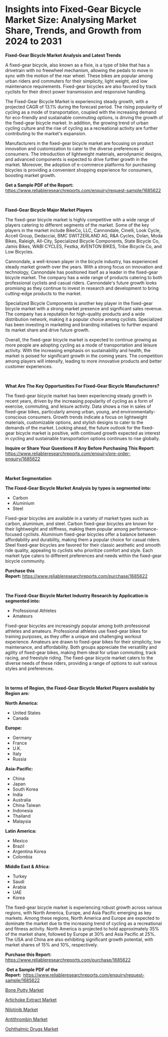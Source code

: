 <p><h1>Insights into Fixed-Gear Bicycle Market Size: Analysing Market Share, Trends, and Growth from 2024 to 2031</h1></p><p><strong>Fixed-Gear Bicycle Market Analysis and Latest Trends</strong></p>
<p><p>A fixed-gear bicycle, also known as a fixie, is a type of bike that has a drivetrain with no freewheel mechanism, allowing the pedals to move in sync with the motion of the rear wheel. These bikes are popular among urban riders and commuters for their simplicity, light weight, and low maintenance requirements. Fixed-gear bicycles are also favored by track cyclists for their direct power transmission and responsive handling.</p><p>The Fixed-Gear Bicycle Market is experiencing steady growth, with a projected CAGR of 13.1% during the forecast period. The rising popularity of cycling as a mode of transportation, coupled with the increasing demand for eco-friendly and sustainable commuting options, is driving the growth of the fixed-gear bicycle market. In addition, the growing trend of urban cycling culture and the rise of cycling as a recreational activity are further contributing to the market's expansion.</p><p>Manufacturers in the fixed-gear bicycle market are focusing on product innovation and customization to cater to the diverse preferences of consumers. The introduction of lightweight materials, aerodynamic designs, and advanced components is expected to drive further growth in the market. Moreover, the adoption of e-commerce platforms for purchasing bicycles is providing a convenient shopping experience for consumers, boosting market growth.</p></p>
<p><strong>Get a Sample PDF of the Report:&nbsp;</strong> <a href="https://www.reliableresearchreports.com/enquiry/request-sample/1685622">https://www.reliableresearchreports.com/enquiry/request-sample/1685622</a></p>
<p>&nbsp;</p>
<p><strong>Fixed-Gear Bicycle Major Market Players</strong></p>
<p><p>The fixed-gear bicycle market is highly competitive with a wide range of players catering to different segments of the market. Some of the key players in the market include BikeCo, LLC, Cannondale, Cinelli, Look Cycle, Accell Group, Dedacciai, BMC SWITZERLAND AG, R&A Cycles, Dolan, Moda Bikes, Raleigh, All-City, Specialized Bicycle Components, State Bicycle Co, Jamis Bikes, WABI CYCLES, Festka, AVENTON BIKES, Tribe Bicycle Co, and Low Bicycles.</p><p>Cannondale, a well-known player in the bicycle industry, has experienced steady market growth over the years. With a strong focus on innovation and technology, Cannondale has positioned itself as a leader in the fixed-gear bicycle market. The company has a wide range of products catering to both professional cyclists and casual riders. Cannondale's future growth looks promising as they continue to invest in research and development to bring cutting-edge products to the market.</p><p>Specialized Bicycle Components is another key player in the fixed-gear bicycle market with a strong market presence and significant sales revenue. The company has a reputation for high-quality products and a wide distribution network, making it a popular choice among cyclists. Specialized has been investing in marketing and branding initiatives to further expand its market share and drive future growth.</p><p>Overall, the fixed-gear bicycle market is expected to continue growing as more people are adopting cycling as a mode of transportation and leisure activity. With the increasing emphasis on sustainability and health, the market is poised for significant growth in the coming years. The competition among players will intensify, leading to more innovative products and better customer experiences.</p></p>
<p>&nbsp;</p>
<p><strong>What Are The Key Opportunities For Fixed-Gear Bicycle Manufacturers?</strong></p>
<p><p>The fixed-gear bicycle market has been experiencing steady growth in recent years, driven by the increasing popularity of cycling as a form of exercise, commuting, and leisure activity. Data shows a rise in sales of fixed-gear bikes, particularly among urban, young, and environmentally-conscious consumers. Growth trends indicate a focus on lightweight materials, customizable options, and stylish designs to cater to the demands of the market. Looking ahead, the future outlook for the fixed-gear bicycle market is positive, with continued growth expected as interest in cycling and sustainable transportation options continues to rise globally.</p></p>
<p><strong>Inquire or Share Your Questions If Any Before Purchasing This Report:</strong> <a href="https://www.reliableresearchreports.com/enquiry/pre-order-enquiry/1685622">https://www.reliableresearchreports.com/enquiry/pre-order-enquiry/1685622</a></p>
<p>&nbsp;</p>
<p><strong>Market Segmentation</strong></p>
<p><strong>The Fixed-Gear Bicycle Market Analysis by types is segmented into:</strong></p>
<p><ul><li>Carbon</li><li>Aluminium</li><li>Steel</li></ul></p>
<p><p>Fixed-gear bicycles are available in a variety of market types such as carbon, aluminium, and steel. Carbon fixed-gear bicycles are known for their lightweight and stiffness, making them popular among performance-focused cyclists. Aluminium fixed-gear bicycles offer a balance between affordability and durability, making them a popular choice for casual riders. Steel fixed-gear bicycles are favored for their classic aesthetic and smooth ride quality, appealing to cyclists who prioritize comfort and style. Each market type caters to different preferences and needs within the fixed-gear bicycle community.</p></p>
<p><strong>Purchase this Report:&nbsp;</strong><a href="https://www.reliableresearchreports.com/purchase/1685622">https://www.reliableresearchreports.com/purchase/1685622</a></p>
<p>&nbsp;</p>
<p><strong>The Fixed-Gear Bicycle Market Industry Research by Application is segmented into:</strong></p>
<p><ul><li>Professional Athletes</li><li>Amateurs</li></ul></p>
<p><p>Fixed-gear bicycles are increasingly popular among both professional athletes and amateurs. Professional athletes use fixed-gear bikes for training purposes, as they offer a unique and challenging workout experience. Amateurs are drawn to fixed-gear bikes for their simplicity, low maintenance, and affordability. Both groups appreciate the versatility and agility of fixed-gear bikes, making them ideal for urban commuting, track racing, and freestyle riding. The fixed-gear bicycle market caters to the diverse needs of these riders, providing a range of options to suit various styles and preferences.</p></p>
<p>&nbsp;</p>
<p><strong>In terms of Region, the Fixed-Gear Bicycle Market Players available by Region are:</strong></p>
<p>
    <p> <strong> North America: </strong>
        <ul>
            <li>United States</li>
            <li>Canada</li>
        </ul>
        </p> 
    <p> <strong> Europe: </strong>
        <ul>
            <li>Germany</li>
            <li>France</li>
            <li>U.K.</li>
            <li>Italy</li>
            <li>Russia</li>
        </ul>
        </p> 
    <p> <strong> Asia-Pacific: </strong>
        <ul>
            <li>China</li>
            <li>Japan</li>
            <li>South Korea</li>
            <li>India</li>
            <li>Australia</li>
            <li>China Taiwan</li>
            <li>Indonesia</li>
            <li>Thailand</li>
            <li>Malaysia</li>
        </ul>
        </p> 
    <p> <strong> Latin America: </strong>
        <ul>
            <li>Mexico</li>
            <li>Brazil</li>
            <li>Argentina Korea</li>
            <li>Colombia</li>
        </ul>
        </p> 
    <p> <strong> Middle East & Africa: </strong>
        <ul>
            <li>Turkey</li>
            <li>Saudi</li>
            <li>Arabia</li>
            <li>UAE</li>
            <li>Korea</li>
        </ul>
    </p>
    </p>
<p><p>The fixed-gear bicycle market is experiencing robust growth across various regions, with North America, Europe, and Asia Pacific emerging as key markets. Among these regions, North America and Europe are expected to dominate the market due to the increasing trend of cycling as a recreational and fitness activity. North America is projected to hold approximately 35% of the market share, followed by Europe at 30% and Asia Pacific at 25%. The USA and China are also exhibiting significant growth potential, with market shares of 15% and 10%, respectively.</p></p>
<p><strong>Purchase this Report: </strong><a href="https://www.reliableresearchreports.com/purchase/1685622">https://www.reliableresearchreports.com/purchase/1685622</a></p>
<p>&nbsp;<strong>Get a Sample PDF of the Report:&nbsp;&nbsp;</strong><a href="https://www.reliableresearchreports.com/enquiry/request-sample/1685622">https://www.reliableresearchreports.com/enquiry/request-sample/1685622</a></p>
<p><strong></strong></p>
<p><p><a href="https://medium.com/@liamblick633/bone-putty-market-furnishes-information-on-market-share-market-trends-and-market-growth-ca28bbf45260">Bone Putty Market</a></p><p><a href="https://medium.com/@liamblick633/analyzing-artichoke-extract-market-global-industry-perspective-and-forecast-2024-to-2031-28061d0f575e">Artichoke Extract Market</a></p><p><a href="https://medium.com/@sophiegrant777/nilotinib-market-the-key-to-successful-business-strategy-forecast-till-2031-78ec6dd5ccd6">Nilotinib Market</a></p><p><a href="https://medium.com/@liamblick633/antithrombin-market-size-reveals-the-best-marketing-channels-in-global-industry-f349eaf3b191">Antithrombin Market</a></p><p><a href="https://medium.com/@liamblick633/ophthalmic-drugs-market-share-evolution-and-market-growth-trends-2024-2031-86f85b6dee78">Ophthalmic Drugs Market</a></p></p>